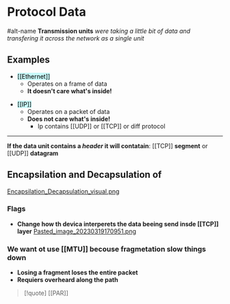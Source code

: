 # Protocol Data 
#alt-name **Transmission units**
*were taking a little bit of data and transfering it across the network as a single unit*
## Examples
- <mark style="background: #ABF7F7A6;">[[Ethernet]]</mark>
  - Operates on a frame of data 
  * **It doesn't care what's inside!**
* <mark style="background: #ABF7F7A6;">[[IP]]</mark>
	* Operates on a packet of data 
	* **Does not care what's inside!**
		* Ip contains [[UDP]] or [[TCP]] or diff protocol

--- 
**If the data unit contains a _header_ it will contatain**:
[[TCP]] **segment**
or
[[UDP]] **datagram**

## Encapsilation and Decapsulation of 


[Encapsilation_Decapsulation_visual.png](/static/Encapsilation_Decapsulation_visual.png)

### Flags
- **Change how th devica interperets the data beeing send insde [[TCP]] layer**
[Pasted_image_20230319170951.png](/static/Pasted_image_20230319170951.png)

### We want ot use [[MTU]] becouse fragmetation slow things down 
- **Losing  a fragment loses the entire packet**
- **Requiers overheard along the path**

>[!quote] [[PAR]]
